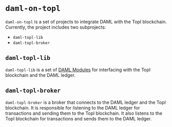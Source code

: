 # `daml-on-topl`

`daml-on-topl` is a set of projects to integrate DAML with the Topl blockchain.
Currently, the project includes two subprojects:

- `daml-topl-lib`
- `daml-topl-broker`

## `daml-topl-lib`

`daml-topl-lib` is a set of [DAML Modules](https://www.digitalasset.com/developers) for interfacing with the Topl blockchain and the DAML ledger.

## `daml-topl-broker`

`daml-topl-broker` is a broker that connects to the DAML ledger and the Topl blockchain. It is responsible for listening to the DAML ledger for transactions and sending them to the Topl blockchain. It also listens to the Topl blockchain for transactions and sends them to the DAML ledger.
